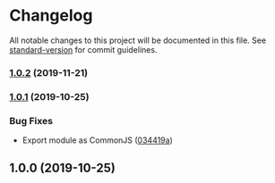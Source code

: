 # Changelog

All notable changes to this project will be documented in this file. See [standard-version](https://github.com/conventional-changelog/standard-version) for commit guidelines.

### [1.0.2](https://github.com/birchill/json-equalish/compare/v1.0.1...v1.0.2) (2019-11-21)

### [1.0.1](https://github.com/birchill/json-equalish/compare/v1.0.0...v1.0.1) (2019-10-25)


### Bug Fixes

* Export module as CommonJS ([034419a](https://github.com/birchill/json-equalish/commit/034419af4e5373b630b6c7de978d822d4cf14e18))

## 1.0.0 (2019-10-25)
